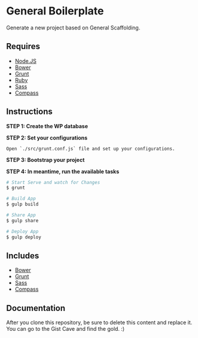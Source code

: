 # General Boilerplate

Generate a new project based on General Scaffolding.


## Requires

- [Node.JS](http://nodejs.org/)
- [Bower](http://bower.io)
- [Grunt](http://gruntjs.com)
- [Ruby](https://www.ruby-lang.org/pt/)
- [Sass](http://sass-lang.com/)
- [Compass](http://compass-style.org/)


## Instructions

**STEP 1: Create the WP database**

**STEP 2: Set your configurations**

```
Open `./src/grunt.conf.js` file and set up your configurations.
```

**STEP 3: Bootstrap your project**

**STEP 4: In meantime, run the available tasks**

```bash
# Start Serve and watch for Changes
$ grunt

# Build App
$ gulp build

# Share App
$ gulp share

# Deploy App
$ gulp deploy
```


## Includes
- [Bower](http://bower.io)
- [Grunt](http://gruntjs.com)
- [Sass](http://sass-lang.com/)
- [Compass](http://compass-style.org/)


## Documentation

After you clone this repository, be sure to delete this content and replace it.
You can go to the Gist Cave and find the gold. :)

